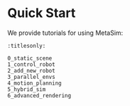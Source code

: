 # Quick Start

We provide tutorials for using MetaSim:

```{toctree}
:titlesonly:

0_static_scene
1_control_robot
2_add_new_robot
3_parallel_envs
4_motion_planning
5_hybrid_sim
6_advanced_rendering
```
